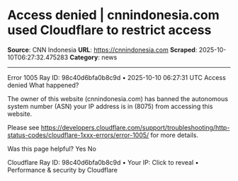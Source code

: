 # Access denied | cnnindonesia.com used Cloudflare to restrict access

**Source**: CNN Indonesia
**URL**: https://cnnindonesia.com
**Scraped**: 2025-10-10T06:27:32.475283
**Category**: news

---

Error 1005 Ray ID: 98c40d6bfa0b8c9d • 2025-10-10 06:27:31 UTC
Access denied
What happened?

The owner of this website (cnnindonesia.com) has banned the autonomous system number (ASN) your IP address is in (8075) from accessing this website.

Please see https://developers.cloudflare.com/support/troubleshooting/http-status-codes/cloudflare-1xxx-errors/error-1005/ for more details.

Was this page helpful? Yes No

Cloudflare Ray ID: 98c40d6bfa0b8c9d • Your IP: Click to reveal • Performance & security by Cloudflare
